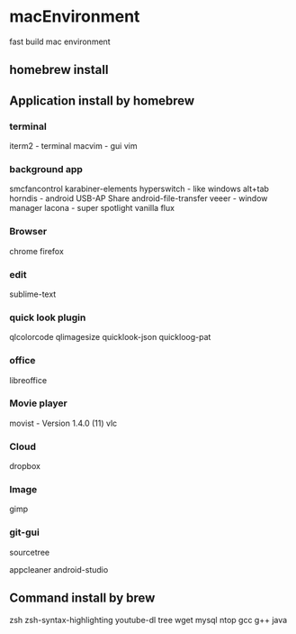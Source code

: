 # macEnvironment
fast build mac environment

## homebrew install

## Application install by homebrew

### terminal
iterm2 - terminal
macvim - gui vim

### background app
smcfancontrol
karabiner-elements
hyperswitch - like windows alt+tab
horndis - android USB-AP Share
android-file-transfer
veeer - window manager
lacona - super spotlight
vanilla
flux

### Browser
chrome
firefox

### edit
sublime-text

### quick look plugin
qlcolorcode
qlimagesize
quicklook-json
quickloog-pat

### office
libreoffice

### Movie player
movist - Version 1.4.0 (11)
vlc

### Cloud
dropbox

### Image
gimp

### git-gui
sourcetree

appcleaner
android-studio


## Command install by brew
zsh
zsh-syntax-highlighting
youtube-dl
tree
wget
mysql
ntop
gcc
g++
java



